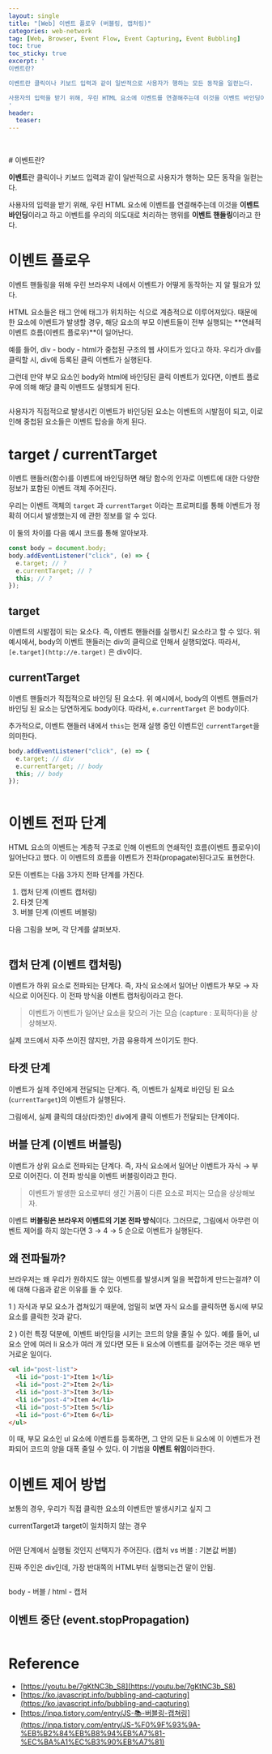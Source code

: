 ```yaml
---
layout: single
title: "[Web] 이벤트 플로우 (버블링, 캡처링)"
categories: web-network
tag: [Web, Browser, Event Flow, Event Capturing, Event Bubbling]
toc: true
toc_sticky: true
excerpt: '
이벤트란?

이벤트란 클릭이나 키보드 입력과 같이 일반적으로 사용자가 행하는 모든 동작을 일컫는다.

사용자의 입력을 받기 위해, 우린 HTML 요소에 이벤트를 연결해주는데 이것을 이벤트 바인딩이라고 하고 이벤트를 우리의 의도대로 처리하는 행위를 **이벤트 핸들링**이라고 한다.
'
header:
  teaser:
---
```


![]()

<br />
# 이벤트란?

**이벤트**란 클릭이나 키보드 입력과 같이 일반적으로 사용자가 행하는 모든 동작을 일컫는다.

사용자의 입력을 받기 위해, 우린 HTML 요소에 이벤트를 연결해주는데 이것을 **이벤트 바인딩**이라고 하고 이벤트를 우리의 의도대로 처리하는 행위를 **이벤트 핸들링**이라고 한다.

# 이벤트 플로우

이벤트 핸들링을 위해 우린 브라우저 내에서 이벤트가 어떻게 동작하는 지 알 필요가 있다.

HTML 요소들은 태그 안에 태그가 위치하는 식으로 계층적으로 이루어져있다. 때문에 한 요소에 이벤트가 발생할 경우, 해당 요소의 부모 이벤트들이 전부 실행되는 **연쇄적 이벤트 흐름(이벤트 플로우)**이 일어난다.

예를 들어, div - body - html가 중첩된 구조의 웹 사이트가 있다고 하자. 우리가 div를 클릭할 시, div에 등록된 클릭 이벤트가 실행된다.

그런데 만약 부모 요소인 body와 html에 바인딩된 클릭 이벤트가 있다면, 이벤트 플로우에 의해 해당 클릭 이벤트도 실행되게 된다.

![]()

사용자가 직접적으로 발생시킨 이벤트가 바인딩된 요소는 이벤트의 시발점이 되고, 이로 인해 중첩된 요소들은 이벤트 탑승을 하게 된다.

# target / currentTarget

이벤트 핸들러(함수)를 이벤트에 바인딩하면 해당 함수의 인자로 이벤트에 대한 다양한 정보가 포함된 이벤트 객체 주어진다.

우리는 이벤트 객체의 `target` 과 `currentTarget` 이라는 프로퍼티를 통해 이벤트가 정확히 어디서 발생했는지 에 관한 정보를 알 수 있다.

이 둘의 차이를 다음 예시 코드를 통해 알아보자.

```jsx
const body = document.body;
body.addEventListener("click", (e) => {
  e.target; // ?
  e.currentTarget; // ?
  this; // ?
});
```

## target

이벤트의 시발점이 되는 요소다. 즉, 이벤트 핸들러를 실행시킨 요소라고 할 수 있다. 위 예시에서, body의 이벤트 핸들러는 div의 클릭으로 인해서 실행되었다. 따라서, `[e.target](http://e.target)` 은 div이다.

## currentTarget

이벤트 핸들러가 직접적으로 바인딩 된 요소다. 위 예시에서, body의 이벤트 핸들러가 바인딩 된 요소는 당연하게도 body이다. 따라서, `e.currentTarget` 은 body이다.

추가적으로, 이벤트 핸들러 내에서 `this`는 현재 실행 중인 이벤트인 `currentTarget`을 의미한다.

```jsx
body.addEventListener("click", (e) => {
  e.target; // div
  e.currentTarget; // body
  this; // body
});
```

![]()

# 이벤트 전파 단계

HTML 요소의 이벤트는 계층적 구조로 인해 이벤트의 연쇄적인 흐름(이벤트 플로우)이 일어난다고 했다. 이 이벤트의 흐름을 이벤트가 전파(propagate)된다고도 표현한다.

모든 이벤트는 다음 3가지 전파 단계를 가진다.

1. 캡처 단계 (이벤트 캡처링)
2. 타겟 단계
3. 버블 단계 (이벤트 버블링)

다음 그림을 보며, 각 단계를 살펴보자.

![]()

## 캡처 단계 (이벤트 캡처링)

이벤트가 하위 요소로 전파되는 단계다. 즉, 자식 요소에서 일어난 이벤트가 부모 → 자식으로 이어진다. 이 전파 방식을 이벤트 캡처링이라고 한다.

> 이벤트가 이벤트가 일어난 요소을 찾으러 가는 모습 (capture : 포획하다)을 상상해보자.

실제 코드에서 자주 쓰이진 않지만, 가끔 유용하게 쓰이기도 한다.

## 타겟 단계

이벤트가 실제 주인에게 전달되는 단계다. 즉, 이벤트가 실제로 바인딩 된 요소(`currentTarget`)의 이벤트가 실행된다.

그림에서, 실제 클릭의 대상(타겟)인 div에게 클릭 이벤트가 전달되는 단계이다.

## 버블 단계 (이벤트 버블링)

이벤트가 상위 요소로 전파되는 단계다. 즉, 자식 요소에서 일어난 이벤트가 자식 → 부모로 이어진다. 이 전파 방식을 이벤트 버블링이라고 한다.

> 이벤트가 발생한 요소로부터 생긴 거품이 다른 요소로 퍼지는 모습을 상상해보자.

이벤트 **버블링은 브라우저 이벤트의 기본 전파 방식**이다. 그러므로, 그림에서 아무런 이벤트 제어를 하지 않는다면 3 → 4 → 5 순으로 이벤트가 실행된다.

## 왜 전파될까?

브라우저는 왜 우리가 원하지도 않는 이벤트를 발생시켜 일을 복잡하게 만드는걸까? 이에 대해 다음과 같은 이유를 들 수 있다.

1 ) 자식과 부모 요소가 겹쳐있기 때문에, 엄밀히 보면 자식 요소를 클릭하면 동시에 부모 요소를 클릭한 것과 같다.

2 ) 이런 특징 덕분에, 이벤트 바인딩을 시키는 코드의 양을 줄일 수 있다.
예를 들어, ul 요소 안에 여러 li 요소가 여러 개 있다면 모든 li 요소에 이벤트를 걸어주는 것은 매우 번거로운 일이다.

```html
<ul id="post-list">
  <li id="post-1">Item 1</li>
  <li id="post-2">Item 2</li>
  <li id="post-3">Item 3</li>
  <li id="post-4">Item 4</li>
  <li id="post-5">Item 5</li>
  <li id="post-6">Item 6</li>
</ul>
```

이 때, 부모 요소인 ul 요소에 이벤트를 등록하면, 그 안의 모든 li 요소에 이 이벤트가 전파되어 코드의 양을 대폭 줄일 수 있다. 이 기법을 **이벤트 위임**이라한다.

# 이벤트 제어 방법

보통의 경우, 우리가 직접 클릭한 요소의 이벤트만 발생시키고 싶지 그

currentTarget과 target이 일치하지 않는 경우

![]()

어떤 단계에서 실행될 것인지 선택지가 주어진다. (캡처 vs 버블 : 기본값 버블)

진짜 주인은 div인데, 가장 반대쪽의 HTML부터 실행되는건 말이 안됨.

![]()

body - 버블 / html - 캡처

## 이벤트 중단 (event.stopPropagation)

![]()

# Reference

- [https://youtu.be/7gKtNC3b_S8](https://youtu.be/7gKtNC3b_S8)
- [https://ko.javascript.info/bubbling-and-capturing](https://ko.javascript.info/bubbling-and-capturing)
- [https://inpa.tistory.com/entry/JS-📚-버블링-캡쳐링](https://inpa.tistory.com/entry/JS-%F0%9F%93%9A-%EB%B2%84%EB%B8%94%EB%A7%81-%EC%BA%A1%EC%B3%90%EB%A7%81)
